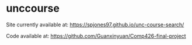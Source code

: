 # unccourse

Site currently available at: https://spjones97.github.io/unc-course-search/

Code available at: https://github.com/Guanxinyuan/Comp426-final-project
